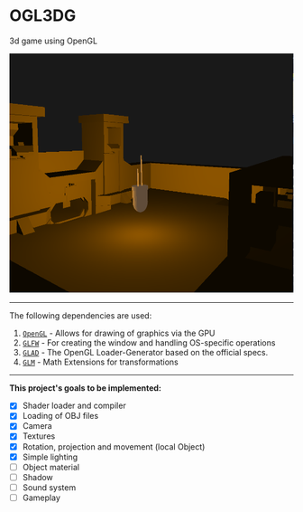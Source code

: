 # OGL3DG
3d game using OpenGL

![example](doc/test.04.01.png)

---

The following dependencies are used:

1.  [`OpenGL`](https://www.opengl.org) - Allows for drawing of graphics via the GPU
2.  [`GLFW`](https://github.com/glfw/glfw) - For creating the window and handling OS-specific operations
3.  [`GLAD`](https://github.com/Dav1dde/glad) - The OpenGL Loader-Generator based on the official specs.
4.  [`GLM`](https://github.com/Groovounet/glm) - Math Extensions for transformations

---

__This project's goals to be implemented:__

-   [x] Shader loader and compiler
-   [x] Loading of OBJ files
-   [x] Camera
-   [x] Textures
-   [x] Rotation, projection and movement (local Object)
-   [x] Simple lighting
-   [ ] Object material
-   [ ] Shadow
-   [ ] Sound system
-   [ ] Gameplay